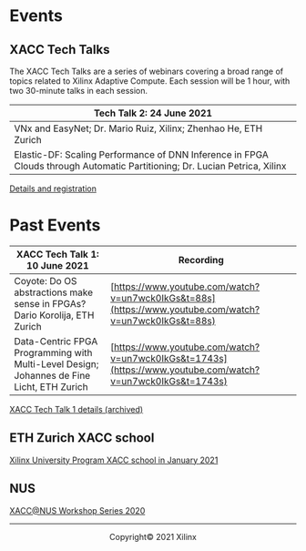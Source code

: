 # Events

## XACC Tech Talks

The XACC Tech Talks are a series of webinars covering a broad range of topics related to Xilinx Adaptive Compute. Each session will be 1 hour, with two 30-minute talks in each session. 


| Tech Talk 2: 24 June 2021                                    |
| ------------------------------------------------------------ |
| VNx and EasyNet; Dr. Mario Ruiz, Xilinx; Zhenhao He, ETH Zurich |
| Elastic-DF: Scaling Performance of DNN Inference in FPGA Clouds through Automatic Partitioning; Dr. Lucian Petrica, Xilinx |

[Details and registration](./xacc_tech_talks.html#xacc-tech-talk-2)

# Past Events

| XACC Tech Talk 1: 10 June 2021 | Recording                                           |
| ------------------------------------------------------------ | --------------------------------------------------- |
| Coyote: Do OS abstractions make sense in FPGAs? Dario Korolija, ETH Zurich | [https://www.youtube.com/watch?v=un7wck0IkGs&t=88s](https://www.youtube.com/watch?v=un7wck0IkGs&t=88s)   |
| Data-Centric FPGA Programming with Multi-Level Design; Johannes de Fine Licht, ETH Zurich | [https://www.youtube.com/watch?v=un7wck0IkGs&t=1743s](https://www.youtube.com/watch?v=un7wck0IkGs&t=1743s) |

[XACC Tech Talk 1 details (archived)](./xacc_tech_talks.html)


## ETH Zurich XACC school

[Xilinx University Program XACC school in January 2021](xup_ethxacc_school_2021.md)

## NUS

[XACC@NUS Workshop Series 2020](https://xaccnus.github.io/)


---------------------------------------
<p align="center">Copyright&copy; 2021 Xilinx</p>